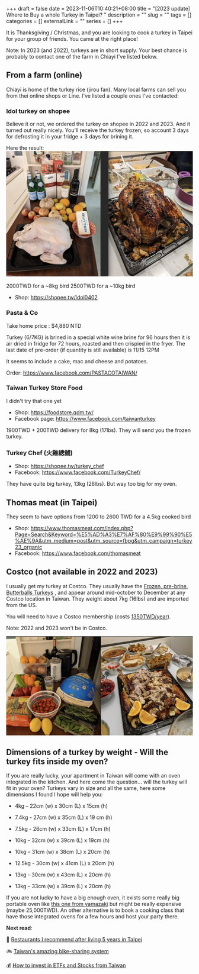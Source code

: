 +++ 
draft = false
date = 2023-11-06T10:40:21+08:00
title = "[2023 update] Where to Buy a whole Turkey in Taipei? "
description = ""
slug = "" 
tags = []
categories = []
externalLink = ""
series = []
+++

It is Thanksgiving / Christmas, and you are looking to cook a turkey in Taipei for your group of friends. You came at the right place! 

Note: In 2023 (and 2022), turkeys are in short supply. Your best chance is probably to contact one of the farm in Chiayi I've listed below.

## From a farm (online)

Chiayi is home of the turkey rice (jirou fan). Many local farms can sell you from thei online shops or Line. I've listed a couple ones I've contacted: 

### Idol turkey on shopee
Believe it or not, we ordered the turkey on shopee in 2022 and 2023. And it turned out really nicely. 
You'll receive the turkey frozen, so account 3 days for defrosting it in your fridge + 3 days for brining it. 

Here the result: 
![Turkey Thanksgiving - Farm Shopee](/img/turkey-taipei/farm-chiayi-taipei-thanksgiving.jpg)


2000TWD for a ~8kg bird
2500TWD for a ~10kg bird

- Shop: https://shopee.tw/idol0402 



### Pasta & Co
Take home price : $4,880 NTD

Turkey (6/7KG) is brined in a special white wine brine for 96 hours then it is air dried in fridge for 72 hours, roasted and then crispied in the fryer.  The last date of pre-order (if quantity is still available) is 11/15 12PM

It seems to include a cake, mac and cheese and potatoes.

Order: https://www.facebook.com/PASTACOTAIWAN/


### Taiwan Turkey Store Food

I didn't try that one yet
- Shop: https://foodstore.qdm.tw/ 
- Facebook page: https://www.facebook.com/taiwanturkey

1900TWD + 200TWD delivery for 8kg (17lbs). They will send you the frozen turkey. 


### Turkey Chef (火雞總舖)
- Shop: https://shopee.tw/turkey_chef
- Facebook: https://www.facebook.com/TurkeyChef/

They have quite big turkey, 13kg (28lbs). But way too big for my oven.



## Thomas meat (in Taipei)

They seem to have options from 1200 to 2600 TWD for a 4.5kg cooked bird

- Shop: https://www.thomasmeat.com/index.php?Page=Search&Keyword=%E5%AD%A3%E7%AF%80%E9%99%90%E5%AE%9A&utm_medium=post&utm_source=fbpg&utm_campaign=turkey23_organic
- Facebook: https://www.facebook.com/thomasmeat


## Costco (not available in 2022 and 2023)

I usually get my turkey at Costco. They usually have the [Frozen, pre-brine,  Butterballs Turkeys](https://www.butterball.com/products/whole-turkey/frozen) , and appear around mid-october to December at any Costco location in Taiwan. They weight about 7kg (16lbs) and are imported from the US. 

You will need to have a Costco membership (costs [1350TWD/year](https://www.costco.com.tw/membership)). 

Note: 2022 and 2023 won't be in Costco.

![Costco Turkey thanksgiving 2023](/img/turkey-taipei/costco-turkey-thanksgiving.jpg)


## Dimensions of a turkey by weight - Will the turkey fits inside my oven? 
If you are really lucky, your apartment in Taiwan will come with an oven integrated in the kitchen. 
And here come the question... will the turkey will fit in your oven? 
Turkeys vary in size and all the same, here some dimensions I found I hope will help you:

- 4kg – 22cm (w) x 30cm (L) x 15cm (h) 

- 7.4kg - 27cm (w) x 35cm (L) x 19 cm (h) 
- 7.5kg - 26cm (w) x 33cm (L) x 17cm (h)

- 10kg - 32cm (w) x 39cm (L) x 19cm (h)
- 10kg – 31cm (w) x 38cm (L) x 20cm (h) 

- 12.5kg - 30cm (w) x 41cm (L) x 20cm (h)   

- 13kg - 30cm (w) x 43cm (L) x 20cm (h)
- 13kg – 33cm (w) x 39cm (L) x 20cm (h)

If you are not lucky to have a big enough oven, it exists some really big portable oven like [this one from yamazaki](https://shop.yamasakitw.com/products/sk-5680m) but might be really expensive (maybe 25,000TWD). An other alternative is to book a cooking class that have those integrated ovens for a few hours and host your party there.

**Next read**:

🍤 [Restaurants I recommend after living 5 years in Taipei](/posts/taipei-restaurants/)

🚲 [Taiwan's amazing bike-sharing system](/posts/taiwan-youbike-bike-sharing/)

💰 [How to invest in ETFs and Stocks from Taiwan](/posts/investing-from-taiwan/)
